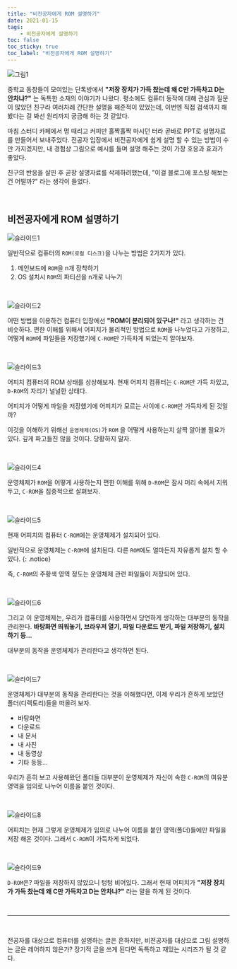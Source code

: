 ```yaml
---
title: "비전공자에게 ROM 설명하기"
date: 2021-01-15
tags:
    - 비전공자에게 설명하기
toc: false
toc_sticky: true
toc_label: "비전공자에게 ROM 설명하기"
---
```


![그림1](https://user-images.githubusercontent.com/37354145/104699298-ddcd7b80-5755-11eb-8ff7-42e253a5ae9a.png)

중학교 동창들이 모여있는 단톡방에서 **"저장 장치가 가득 찼는데 왜 C만 가득차고 D는 안차냐?"** 
는 독특한 소재의 이야기가 나왔다. 평소에도 컴퓨터 동작에 대해 관심과 질문이 많았던 친구라 여러차례 
간단한 설명을 해준적이 있었는데, 이번엔 직접 검색까지 해봤다는 걸 봐선 원리까지 궁금해 하는 것 같았다.  
    
마침 스터디 카페에서 멍 때리고 커피만 홀짝홀짝 마시던 터라 곧바로 PPT로 설명자료를 만들어서 보내주었다. 
전공자 입장에서 비전공자에게 쉽게 설명 할 수 있는 방법이 수만 가지겠지만, 
내 경험상 그림으로 예시를 들며 설명 해주는 것이 가장 호응과 효과가 좋았다.  
  
친구의 반응을 살핀 후 곧장 설명자료를 삭제하려했는데, "이걸 블로그에 포스팅 해보는건 어떨까?" 라는 생각이 들었다. 

<br>

## 비전공자에게 ROM 설명하기
![슬라이드1](https://user-images.githubusercontent.com/37354145/104699274-d6a66d80-5755-11eb-8527-9fc4cb966452.png)

일반적으로 컴퓨터의 `ROM(로컬 디스크)`을 나누는 방법은 2가지가 있다. 

1. 메인보드에 `ROM`을 n개 장착하기
2. OS 설치시 `ROM`의 파티션을 n개로 나누기

<br>

![슬라이드2](https://user-images.githubusercontent.com/37354145/104699278-d7d79a80-5755-11eb-9572-ea2b6f1228a1.png)

어떤 방법을 이용하건 컴퓨터 입장에선 **"ROM이 분리되어 있구나!"** 라고 생각하는 건 비슷하다. 
편한 이해를 위해서 어피치가 물리적인 방법으로 `ROM`을 나누었다고 가정하고, 
어떻게 `ROM`에 파일들을 저장했기에 `C-ROM`만 가득차게 되었는지 알아보자.

<br>

![슬라이드3](https://user-images.githubusercontent.com/37354145/104699280-d908c780-5755-11eb-8ef4-f05bf2ed6513.png)

어피치 컴퓨터의 ROM 상태를 상상해보자. 현재 어피치 컴퓨터는 `C-ROM`만 가득 차있고, 
`D-ROM`의 자리가 널널한 상태다.  
  
어피치가 어떻게 파일을 저장했기에 어피치가 모르는 사이에 `C-ROM`만 가득차게 된 것일까?  
  
이것을 이해하기 위해선 `운영체제(OS)`가 `ROM` 을 어떻게 사용하는지 살짝 알아볼 필요가 있다. 
깊게 파고들진 않을 것이다. 당황하지 말자.

<br>

![슬라이드4](https://user-images.githubusercontent.com/37354145/104699281-d9a15e00-5755-11eb-9615-1bd4843d9e81.png)

운영체제가 `ROM`을 어떻게 사용하는지 편한 이해를 위해 `D-ROM`은 잠시 머리 속에서 지워두고, 
`C-ROM`을 집중적으로 살펴보자.

<br>

![슬라이드5](https://user-images.githubusercontent.com/37354145/104699283-da39f480-5755-11eb-867c-b3067d7033cc.png)

현재 어피치의 컴퓨터 `C-ROM`에는 운영체제가 설치되어 있다. 

일반적으로 운영체제는 `C-ROM`에 설치된다. 다른 `ROM`에도 얼마든지 자유롭게 설치 할 수 있다.
{: .notice}

즉, `C-ROM`의 주황색 영역 정도는 운영체제 관련 파일들이 저장되어 있다.

<br>

![슬라이드6](https://user-images.githubusercontent.com/37354145/104699285-dad28b00-5755-11eb-9f91-246c56564f08.png)

그리고 이 운영체제는, 우리가 컴퓨터를 사용하면서 당연하게 생각하는 대부분의 동작을 관리한다. 
**바탕화면 띄워놓기, 브라우저 열기, 파일 다운로드 받기, 파일 저장하기, 설치하기 등...**  
  
대부분의 동작을 운영체제가 관리한다고 생각하면 된다.

<br>

![슬라이드7](https://user-images.githubusercontent.com/37354145/104699288-dad28b00-5755-11eb-9a2c-3057417f1c54.png)

운영체제가 대부분의 동작을 관리한다는 것을 이해했다면, 이제 우리가 흔하게 보았던 폴더(디렉토리)들을 떠올려 보자. 

- 바탕화면
- 다운로드
- 내 문서
- 내 사진
- 내 동영상
- 기타 등등...

우리가 흔히 보고 사용해왔던 폴더들 대부분이 운영체제가 자신이 속한 
`C-ROM`의 여유분 영역을 임의로 나누어 이름을 붙인 것이다.


<br>

![슬라이드8](https://user-images.githubusercontent.com/37354145/104699290-db6b2180-5755-11eb-94bf-0c95a4222b92.png)

어피치는 현재 그렇게 운영체제가 임의로 나누어 이름을 붙인 영역(폴더)들에만 파일을 저장 해온 것이다. 
그래서 `C-ROM`이 가득차게 되었다.

<br>

![슬라이드9](https://user-images.githubusercontent.com/37354145/104699292-db6b2180-5755-11eb-84d7-e402c7a529b8.png)

`D-ROM`은? 파일을 저장하지 않았으니 텅텅 비어있다. 
그래서 현재 어피치가 **"저장 장치가 가득 찼는데 왜 C만 가득차고 D는 안차냐?"** 라는 말을 하게 된 것이다.

<br>

---

<br>

전공자를 대상으로 컴퓨터를 설명하는 글은 흔하지만, 비전공자를 대상으로 그림 설명하는 글은 레어하지 않은가? 
장기적 글을 쓰게 된다면 독특하고 재밌는 시리즈가 될 것 같다.